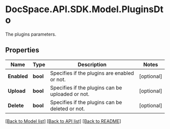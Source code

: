 # DocSpace.API.SDK.Model.PluginsDto
The plugins parameters.

## Properties

Name | Type | Description | Notes
------------ | ------------- | ------------- | -------------
**Enabled** | **bool** | Specifies if the plugins are enabled or not. | [optional] 
**Upload** | **bool** | Specifies if the plugins can be uploaded or not. | [optional] 
**Delete** | **bool** | Specifies if the plugins can be deleted or not. | [optional] 

[[Back to Model list]](../README.md#documentation-for-models) [[Back to API list]](../README.md#documentation-for-api-endpoints) [[Back to README]](../README.md)

